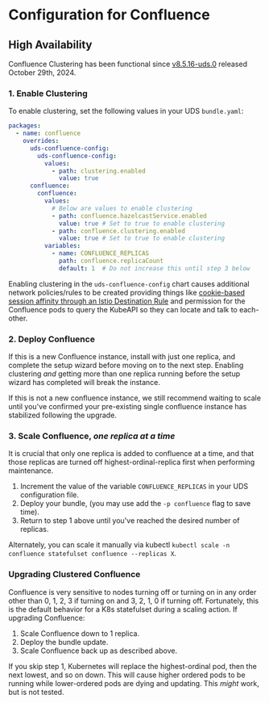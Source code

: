 # Configuration for Confluence

## High Availability

Confluence Clustering has been functional since [v8.5.16-uds.0](https://github.com/defenseunicorns/uds-package-confluence/releases/tag/v8.5.16-uds.0) released October 29th, 2024.

### 1. Enable Clustering

To enable clustering, set the following values in your UDS `bundle.yaml`:

```yaml
packages:
  - name: confluence
    overrides:
      uds-confluence-config:
        uds-confluence-config:
          values:
            - path: clustering.enabled
              value: true
      confluence:
        confluence:
          values:
            # Below are values to enable clustering
            - path: confluence.hazelcastService.enabled
              value: true # Set to true to enable clustering
            - path: confluence.clustering.enabled
              value: true # Set to true to enable clustering
          variables: 
            - name: CONFLUENCE_REPLICAS
              path: confluence.replicaCount
              default: 1  # Do not increase this until step 3 below   
```

Enabling clustering in the `uds-confluence-config` chart causes additional network policies/rules to be created providing things like [cookie-based session affinity through an Istio Destination Rule](../chart/templates/destinationrule.yaml#12) and permission for the Confluence pods to query the KubeAPI so they can locate and talk to each-other.

### 2. Deploy Confluence

If this is a new Confluence instance, install with just one replica, and complete the setup wizard before moving on to the next step. Enabling clustering _and_ getting more than one replica running before the setup wizard has completed will break the instance.

If this is not a new confluence instance, we still recommend waiting to scale until you've confirmed your pre-existing single confluence instance has stabilized following the upgrade.

### 3. Scale Confluence, _one replica at a time_

It is crucial that only one replica is added to confluence at a time, and that those replicas are turned off highest-ordinal-replica first when performing maintenance.

1. Increment the value of the variable `CONFLUENCE_REPLICAS` in your UDS configuration file.
2. Deploy your bundle, (you may use add the `-p confluence` flag to save time).
3. Return to step 1 above until you've reached the desired number of replicas.

Alternately, you can scale it manually via kubectl `kubectl scale -n confluence statefulset confluence --replicas X`.

### Upgrading Clustered Confluence

Confluence is very sensitive to nodes turning off or turning on in any order other than 0, 1, 2, 3 if turning on and 3, 2, 1, 0 if turning off. Fortunately, this is the default behavior for a K8s statefulset during a scaling action. If upgrading Confluence:

1. Scale Confluence down to 1 replica.
2. Deploy the bundle update.
3. Scale Confluence back up as described above.

If you skip step 1, Kubernetes will replace the highest-ordinal pod, then the next lowest, and so on down. This will cause higher ordered pods to be running while lower-ordered pods are dying and updating. This _might_ work, but is not tested.
